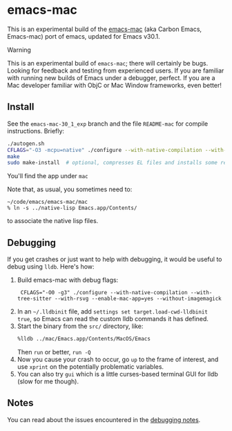 # emacs-mac

This is an experimental build of the [emacs-mac](https://bitbucket.org/mituharu/emacs-mac) (aka Carbon Emacs, Emacs-mac) port of emacs, updated for Emacs v30.1.  

> [!WARNING]
> This is an experimental build of `emacs-mac`; there will certainly be bugs. Looking for feedback and testing from experienced users.  If you are familiar with running new builds of Emacs under a debugger, perfect.  If you are a Mac developer familiar with ObjC or Mac Window frameworks, even better!  

## Install

See the `emacs-mac-30_1_exp` branch and the file `README-mac` for compile instructions.  Briefly:

```bash
./autogen.sh
CFLAGS="-O3 -mcpu=native" ./configure --with-native-compilation --with-tree-sitter --with-rsvg --enable-mac-app=yes --without-imagemagic  # or whatever config options you use
make
sudo make-install  # optional, compresses EL files and installs some resources in /usr/local/share/emacs/30.1.50
```

You'll find the app under `mac`

Note that, as usual, you sometimes need to:

```
~/code/emacs/emacs-mac/mac
% ln -s ../native-lisp Emacs.app/Contents/
```

to associate the native lisp files.

## Debugging

If you get crashes or just want to help with debugging, it would be useful to debug using `lldb`.  Here's how:

1. Build emacs-mac with debug flags:
   ```
    CFLAGS="-O0 -g3" ./configure --with-native-compilation --with-tree-sitter --with-rsvg --enable-mac-app=yes --without-imagemagick
    ```
2.  In an `~/.lldbinit` file, add `settings set target.load-cwd-lldbinit true`, so Emacs can read the custom lldb commands it has defined.
3.  Start the binary from the `src/` directory, like:
    ```bash
    %lldb ../mac/Emacs.app/Contents/MacOS/Emacs
    ```
    Then `run` or better, `run -Q`
1. Now you cause your crash to occur, go `up` to the frame of interest, and use `xprint` on the potentially problematic variables.
2. You can also try `gui` which is a little curses-based terminal GUI for lldb (slow for me though).

## Notes

You can read about the issues encountered in the [debugging notes](https://github.com/jdtsmith/emacs-mac/blob/emacs-mac-30_1_exp/devel_update_notes.org).
